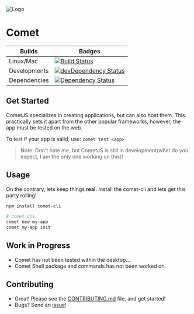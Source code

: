 ![Logo](https://raw.githubusercontent.com/mosesag0813/comet/master/resources/Drawing%20(1).png)
# Comet

 Builds | Badges
---------- | ----------
Linux/Mac |[![Build Status](https://travis-ci.org/comet-dev/CometJS.svg?branch=master)](https://travis-ci.org/comet-dev/CometJS) 
 Developments |[![devDependency Status](https://david-dm.org/comet-dev/CometJS/dev-status.svg)](https://david-dm.org/mosesag0813/comet#info=devDependencies)
  Dependencies|[![Dependency Status](https://david-dm.org/comet-dev/CometJS.svg)](https://david-dm.org/mosesag0813/comet)
## Get Started

CometJS specializes in creating applications, but can also host them. This practically sets it apart from the other popular frameworks, however, the app must be tested on the web.

To test if your app is valid, use: ```comet test <app>```
> Note: Don't hate me, but CometJS is still in development(what do you expect, I am the only one working on this)!

## Usage

On the contrary, lets keep things **real**. Install the comet-cli and lets get this party rolling!
```sh
npm install comet-cli
```
```sh
# comet cli
comet new my-app
comet my-app init
```

## Work in Progress
- Comet has not been tested within the desktop...
- Comet Shell package and commands has not been worked on.


## Contributing
- Great! Please see the [CONTRIBUTING.md](https://github.com/comet-dev/CometJS/blob/master/CONTRIBUTING.md) file, and get started!
- Bugs? Send an [issue](https://github.com/comet-dev/CometJS/issues)!

